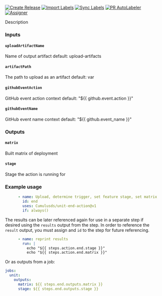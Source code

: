 [![Create Release][release-badge]][release-url]
[![Import Labels][import-labels-badge]][import-labels-url]
[![Sync Labels][sync-labels-badge]][sync-labels-url]
[![PR AutoLabeler][autolabeler-badge]][autolabeler-url]
[![Assigner][assigner-badge]][assigner-url]

Description

### Inputs
#### `uploadArtifactName`
Name of output artifact
default: upload-artifacts

#### `artifactPath`
The path to upload as an artifact
default: var

#### `githubEventAction`
GitHub event action context
default: "${{ github.event.action }}"

#### `githubEventName`
GitHub event name context
default: "${{ github.event_name }}"

### Outputs
#### `matrix`
Built matrix of deployment

#### `stage`
Stage the action is running for

### Example usage
```yaml
      - name: Upload, determine trigger, set feature stage, set matrix
        id: end
        uses: Cumulusds/unit-end-action@v1
        if: always()
```

The results can be later referenced again for use in a separate step if desired using the `results` output from the step.
In order to reference the `result` output, you must assign and `id` to the step for future referencing.

```yaml
      - name: reprint results
        run: |
          echo "${{ steps.action.end.stage }}"
          echo "${{ steps.action.end.matrix }}"
```
Or as outputs from a job:
```yaml
jobs:
  unit:
    outputs:
      matrix: ${{ steps.end.outputs.matrix }}
      stage: ${{ steps.end.outputs.stage }}
```


[release-badge]: https://github.com/CumulusDS/unit-end-action/actions/workflows/release.yml/badge.svg
[release-url]: https://github.com/CumulusDS/unit-end-action/actions/workflows/release.yml
[import-labels-badge]: https://github.com/CumulusDS/unit-end-action/actions/workflows/labels_import.yml/badge.svg
[import-labels-url]: https://github.com/CumulusDS/unit-end-action/actions/workflows/labels_import.yml
[sync-labels-badge]: https://github.com/CumulusDS/unit-end-action/actions/workflows/labels_sync.yml/badge.svg
[sync-labels-url]: https://github.com/CumulusDS/unit-end-action/actions/workflows/labels_sync.yml
[autolabeler-badge]: https://github.com/CumulusDS/unit-end-action/actions/workflows/autolabeler.yml/badge.svg
[autolabeler-url]: https://github.com/CumulusDS/unit-end-action/actions/workflows/autolabeler.yml
[assigner-badge]: https://github.com/CumulusDS/unit-end-action/actions/workflows/assign.yml/badge.svg
[assigner-url]: https://github.com/CumulusDS/unit-end-action/actions/workflows/assign.yml
